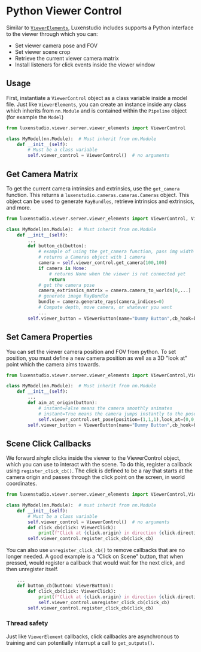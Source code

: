 # Python Viewer Control

Similar to [`ViewerElements`](./custom_gui.md), Luxenstudio includes supports a Python interface to the viewer through which you can:

* Set viewer camera pose and FOV
* Set viewer scene crop
* Retrieve the current viewer camera matrix
* Install listeners for click events inside the viewer window

## Usage

First, instantiate a `ViewerControl` object as a class variable inside a model file.
Just like `ViewerElements`, you can create an instance inside any class which inherits from `nn.Module`
and is contained within the `Pipeline` object (for example the `Model`)

```python
from luxenstudio.viewer.server.viewer_elements import ViewerControl

class MyModel(nn.Module):  # Must inherit from nn.Module
    def __init__(self):
        # Must be a class variable
        self.viewer_control = ViewerControl()  # no arguments
```
## Get Camera Matrix
To get the current camera intrinsics and extrinsics, use the `get_camera` function. This returns a `luxenstudio.cameras.cameras.Cameras` object. This object can be used to generate `RayBundles`, retrieve intrinsics and extrinsics, and more.

```python
from luxenstudio.viewer.server.viewer_elements import ViewerControl, ViewerButton

class MyModel(nn.Module):  # Must inherit from nn.Module
    def __init__(self):
        ...
        def button_cb(button):
            # example of using the get_camera function, pass img width and height
            # returns a Cameras object with 1 camera
            camera = self.viewer_control.get_camera(100,100)
            if camera is None:
                # returns None when the viewer is not connected yet
                return
            # get the camera pose
            camera_extrinsics_matrix = camera.camera_to_worlds[0,...]  # 3x4 matrix
            # generate image RayBundle
            bundle = camera.generate_rays(camera_indices=0)
            # Compute depth, move camera, or whatever you want
            ...
        self.viewer_button = ViewerButton(name="Dummy Button",cb_hook=button_cb)
```

## Set Camera Properties
You can set the viewer camera position and FOV from python. 
To set position, you must define a new camera position as well as a 3D "look at" point which the camera aims towards.
```python
from luxenstudio.viewer.server.viewer_elements import ViewerControl,ViewerButton

class MyModel(nn.Module):  # Must inherit from nn.Module
    def __init__(self):
        ...
        def aim_at_origin(button):
            # instant=False means the camera smoothly animates
            # instant=True means the camera jumps instantly to the pose
            self.viewer_control.set_pose(position=(1,1,1),look_at=(0,0,0),instant=False)
        self.viewer_button = ViewerButton(name="Dummy Button",cb_hook=button_cb)
```

## Scene Click Callbacks
We forward *single* clicks inside the viewer to the ViewerControl object, which you can use to interact with the scene. To do this, register a callback using `register_click_cb()`. The click is defined to be a ray that starts at the camera origin and passes through the click point on the screen, in world coordinates. 

```python
from luxenstudio.viewer.server.viewer_elements import ViewerControl,ViewerClick

class MyModel(nn.Module):  # must inherit from nn.Module
    def __init__(self):
        # Must be a class variable
        self.viewer_control = ViewerControl()  # no arguments
        def click_cb(click: ViewerClick):
            print(f"Click at {click.origin} in direction {click.direction}")
        self.viewer_control.register_click_cb(click_cb)
```

You can also use `unregister_click_cb()` to remove callbacks that are no longer needed. A good example is a "Click on Scene" button, that when pressed, would register a callback that would wait for the next click, and then unregister itself.
```python
    ...
    def button_cb(button: ViewerButton):
        def click_cb(click: ViewerClick):
            print(f"Click at {click.origin} in direction {click.direction}")
            self.viewer_control.unregister_click_cb(click_cb)
        self.viewer_control.register_click_cb(click_cb)
```

### Thread safety
Just like `ViewerElement` callbacks, click callbacks are asynchronous to training and can potentially interrupt a call to `get_outputs()`.

